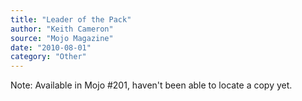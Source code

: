 ```yaml
---
title: "Leader of the Pack"
author: "Keith Cameron"
source: "Mojo Magazine"
date: "2010-08-01"
category: "Other"
---
```


Note: Available in Mojo #201, haven't been able to locate a copy yet.